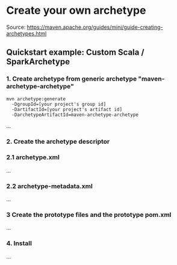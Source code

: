 # Create your own archetype

Source:
https://maven.apache.org/guides/mini/guide-creating-archetypes.html

## Quickstart example: Custom Scala / SparkArchetype

### 1. Create archetype from generic archetype "maven-archetype-archetype"
```
mvn archetype:generate
  -DgroupId=[your project's group id]
  -DartifactId=[your project's artifact id]
  -DarchetypeArtifactId=maven-archetype-archetype
```
...

### 2. Create the archetype descriptor
### 2.1 archetype.xml
...
### 2.2 archetype-metadata.xml
...
### 3 Create the prototype files and the prototype pom.xml
...
### 4. Install
...

